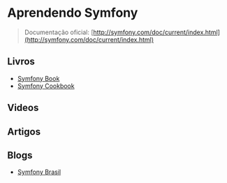# Aprendendo Symfony

> Documentação oficial: [http://symfony.com/doc/current/index.html](http://symfony.com/doc/current/index.html)

## Livros
* [Symfony Book](http://symfony.com/doc/current/book/index.html)
* [Symfony Cookbook](http://symfony.com/doc/current/cookbook/index.html)

## Videos

## Artigos

## Blogs
* [Symfony Brasil](http://symfonybrasil.blogspot.com.br/)
